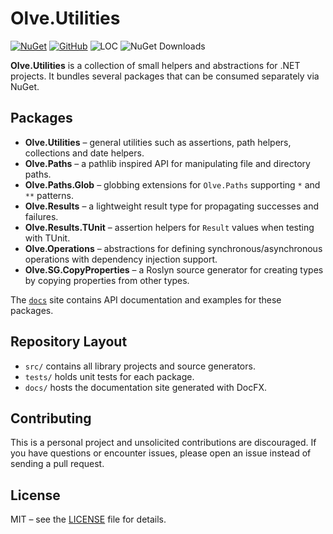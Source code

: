 # Olve.Utilities

[![NuGet](https://img.shields.io/nuget/v/Olve.Utilities?logo=nuget)](https://www.nuget.org/packages/Olve.Utilities)
[![GitHub](https://img.shields.io/github/license/OliverVea/Olve.Utilities)](LICENSE)
![LOC](https://img.shields.io/endpoint?url=https%3A%2F%2Fghloc.vercel.app%2Fapi%2FOliverVea%2FOlve.Utilities%2Fbadge)
![NuGet Downloads](https://img.shields.io/nuget/dt/Olve.Utilities)

**Olve.Utilities** is a collection of small helpers and abstractions for .NET projects.
It bundles several packages that can be consumed separately via NuGet.

## Packages

- **Olve.Utilities** – general utilities such as assertions, path helpers, collections and date helpers.
- **Olve.Paths** – a pathlib inspired API for manipulating file and directory paths.
- **Olve.Paths.Glob** – globbing extensions for `Olve.Paths` supporting `*` and `**` patterns.
- **Olve.Results** – a lightweight result type for propagating successes and failures.
- **Olve.Results.TUnit** – assertion helpers for `Result` values when testing with TUnit.
- **Olve.Operations** – abstractions for defining synchronous/asynchronous operations with dependency injection support.
- **Olve.SG.CopyProperties** – a Roslyn source generator for creating types by copying properties from other types.

The [`docs`](https://olivervea.github.io/Olve.Utilities/) site contains API documentation and examples for these packages.

## Repository Layout

- `src/` contains all library projects and source generators.
- `tests/` holds unit tests for each package.
- `docs/` hosts the documentation site generated with DocFX.

## Contributing

This is a personal project and unsolicited contributions are discouraged.
If you have questions or encounter issues, please open an issue instead of sending a pull request.

## License

MIT – see the [LICENSE](LICENSE) file for details.

